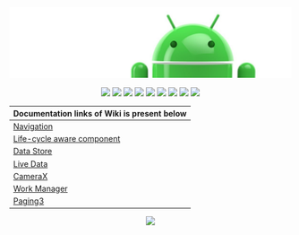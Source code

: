 ![Banner](images/Logo-new.png)

<p align="center">
<a><img src="https://img.shields.io/badge/Built%20Using-Kotlin-silver?style=for-the-badge&logo=kotlin"></a>
<a><img src="https://img.shields.io/badge/Built%20By-Android%20Studio-red?style=for-the-badge&logo=android%20studio"></a>  
<a><img src="https://img.shields.io/badge/Jetpack%20Tool-Navigation-teal?style=for-the-badge&logo=tools"></a>  
<a><img src="https://img.shields.io/badge/Jetpack%20Tool-Life%20cycle%20aware-salmon?style=for-the-badge&logo=tools"></a>  
<a><img src="https://img.shields.io/badge/Jetpack%20Tool-Data%20Store-gold?style=for-the-badge&logo=tools"></a>  
<a><img src="https://img.shields.io/badge/Jetpack%20Tool-Live%20Data-brown?style=for-the-badge&logo=tools"></a>  
<a><img src="https://img.shields.io/badge/Jetpack%20Tool-CameraX-pink?style=for-the-badge&logo=camera"></a>  
<a><img src="https://img.shields.io/badge/Jetpack%20Tool-Work%20Manager-deeppink?style=for-the-badge&logo=camera"></a>
<a><img src="https://img.shields.io/badge/Jetpack%20Tool-Paging3-deepskyblue?style=for-the-badge&logo=camera"></a> 
</p>



| Documentation links of Wiki is present below |
| --- |
| [Navigation](https://github.com/devrath/DroidAndroidJetpack/wiki/Jetpack-Navigation) |
| [Life-cycle aware component](https://github.com/devrath/DroidAndroidJetpack/wiki/Lifecycle-Aware-Components) |
| [Data Store](https://github.com/devrath/DroidAndroidJetpack/wiki/Data-Store) |
| [Live Data](https://github.com/devrath/DroidAndroidJetpack/wiki/Live-Data) |
| [CameraX](https://github.com/devrath/DroidAndroidJetpack/wiki/CameraX) |
| [Work Manager](https://github.com/devrath/DroidAndroidJetpack/wiki/Workmanager) |
| [Paging3](https://github.com/devrath/DroidAndroidJetpack/wiki/Paging-Library) |

 
<p align="center">
<a><img src="https://forthebadge.com/images/badges/built-for-android.svg"></a>
</p>
